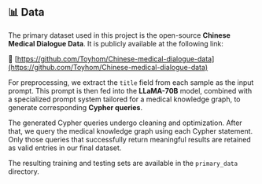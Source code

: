 ## 📊 Data

The primary dataset used in this project is the open-source **Chinese Medical Dialogue Data**. It is publicly available at the following link:

🔗 [https://github.com/Toyhom/Chinese-medical-dialogue-data](https://github.com/Toyhom/Chinese-medical-dialogue-data)

For preprocessing, we extract the `title` field from each sample as the input prompt. This prompt is then fed into the **LLaMA-70B** model, combined with a specialized prompt system tailored for a medical knowledge graph, to generate corresponding **Cypher queries**.

The generated Cypher queries undergo cleaning and optimization. After that, we query the medical knowledge graph using each Cypher statement. Only those queries that successfully return meaningful results are retained as valid entries in our final dataset.

The resulting training and testing sets are available in the `primary_data` directory.

